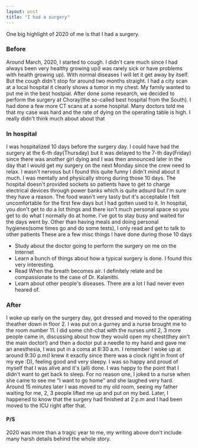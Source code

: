 ```yaml
---
layout: post
title: "I had a surgery"
---
```


One big highlight of 2020 of me is that I had a surgery.

### Before
Around March, 2020, I started to cough. I didn't care much since I had always been very healthy growing up(I was rarely sick or have problems with health growing up). With normal diseases I will let it get away by itself. But the cough didn't stop for around two months straight. I had a city scan at a local hospital it clearly shows a tumor in my chest. My family wanted to put me in the best hostpial. After done some research, we decided to perform the surgery at Choray(the so-called best hospital from the South). I had done a few more CT scans at a some hospital. Many doctors told me that my case was hard and the rate of dying on the operating table is high. I really didn't think much about about that
### In hospital
I was hospitalized 10 days before the surgery day. I could have had the surgery at the 6-th day(Thursday) but it was delayed to the 7-th day(Friday) since there was another girl dying and I was then announced later in the day that I would get my surgery on the next Monday since the crew need to relax. I wasn't nervous but I found this quite funny I didn't mind about it much.
I was mentally and physically strong during those 10 days. The hospital doesn't provided sockets so patients have to get to charge electrical devices through power banks which is quite adsurd but I'm sure they have a reason. The food wasn't very tasty but it's acceptable I felt uncomfortable for the first few days but I had gotten used to it. In hospital, you don't get to do a lot things and there isn't much personal space so you get to do what I normally do at home. I've got to stay busy and waited for the days went by. Other than having meals and doing personal hygienes(some times go and do some tests), I only read and get to talk to other patients
These are a few misc things I have done during those 10 days
- Study about the doctor going to perform the surgery on me on the Internet
- Learn a bunch of things about how a typical surgery is done. I found this very interesting.
- Read When the breath becomes air. I definitely relate and be compassionate to the case of Dr. Kalanithi.
- Learn about other people's diseases. There are a lot I had never even heared of.
### After
I woke up early on the surgery day, got dressed and moved to the operating theather down in floor 2. I was put on a gurney and a nurse brought me to the room number 11. I did some chit-chat with the nurses until 2, 3 more people came in, discussing about how they would open my chest(they ain't the main doctor!) and then a doctor put a needle to my hand and gave me  an anesthesia, I was put in a coma at 8:30 a.m. I remember I woke up at around 9:30 p.m(I knew it exactly since there was a clock right in front of my eye :D), feeling good and very sleepy. I was so happy and proud of myself that I was alive and it's (all) done. I was happy to the point that I didn't want to get back to sleep. For no reason one, I joked to a nurse when she came to see me "I want to go home" and she laughed very hard. Around 15 minutes later I was moved to my old room, seeing my father waiting for me, 2, 3 people lifted me up and put on my bed. Later, I happened to know that the surgery had finished at 2 p.m and I had been moved to the ICU right after that.

#### P/S
2020 was more than a tragic year to me, my writing above don't include many harsh details behind the whole story.